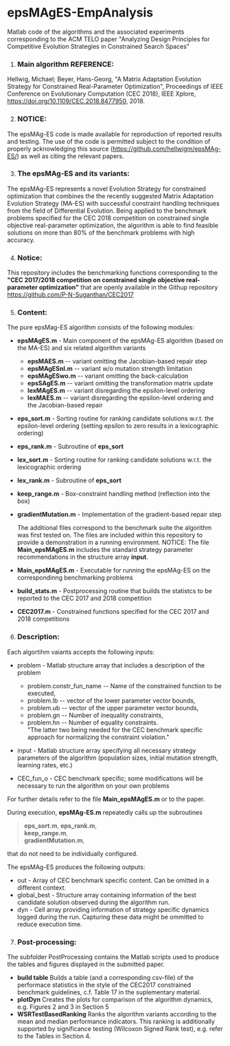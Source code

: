 # epsMAgES-EmpAnalysis
Matlab code of the algorithms and the associated experiments corresponding to the ACM TELO paper "Analyzing Design Principles for Competitive Evolution Strategies in Constrained Search Spaces" 

1. ### Main algorithm REFERENCE:  
   
  Hellwig, Michael; Beyer, Hans-Georg, "A Matrix Adaptation Evolution Strategy for Constrained Real-Parameter Optimization", Proceedings of IEEE Conference on Evolutionary Computation (CEC 2018), IEEE Xplore, https://doi.org/10.1109/CEC.2018.8477950, 2018.

2. ### NOTICE:  

  The epsMAg-ES code is made available for reproduction of reported results and testing. The use of the code is permitted subject to the condition of properly acknowledging this source (https://github.com/hellwigm/epsMAg-ES/) as well as citing the relevant papers.

3. ### The epsMAg-ES and its variants:  

  The epsMAg-ES represents a novel Evolution Strategy for constrained optimization that combines the the recently suggested Matrix Adaptation Evolution Strategy (MA-ES) with successful constraint handling techniques from the field of Differential Evolution. Being applied to the benchmark problems specified for the CEC 2018 competition on constrained single objective real-parameter optimization, the algorithm is able to find feasible solutions on more than 80% of the benchmark problems with high accuracy. 

4. ### Notice:

  This repository includes the benchmarking functions corresponding to the <b>"CEC 2017/2018 competition on constrained single objective real-parameter optimization"</b> that are openly available in the Githup repository <href>https://github.com/P-N-Suganthan/CEC2017</href>

5. ### Content:

  The pure epsMag-ES algorithm consists of the following modules:

* __epsMAgES.m__ - Main component of the epsMAg-ES algorithm (based on the MA-ES) and six related algorithm variants
   * __epsMAES.m__ -- variant omitting the Jacobian-based repair step
   * __epsMAgESnl.m__ -- variant w/o mutation strength limitation
   * __epsMAgESwo.m__ -- variant omitting the back-calculation
   * __epsSAgES.m__ -- variant omitting the transformation matrix update
   * __lexMAgES.m__ -- variant disregarding the epsilon-level ordering
   * __lexMAES.m__ -- variant disregarding the epsilon-level ordering and the Jacobian-based repair
   
* __eps_sort.m__ - Sorting routine for ranking candidate solutions w.r.t. the epsilon-level ordering (setting epsilon to zero results in a lexicographic ordering)
* __eps_rank.m__ - Subroutine of __eps_sort__
* __lex_sort.m__ - Sorting routine for ranking candidate solutions w.r.t. the lexicographic ordering
* __lex_rank.m__ - Subroutine of __eps_sort__
* __keep_range.m__ - Box-constraint handling method (reflection into the box)
* __gradientMutation.m__ - Implementation of the gradient-based repair step

  The additional files correspond to the benchmark suite the algorithm was first tested on. The files are included within this repository to provide a demonstration in a running environment. NOTICE: The file __Main_epsMAgES.m__ includes the standard strategy parameter recommendations in the structure array __input__.
* __Main_epsMAgES.m__ - Executable for running the epsMAg-ES on the correspondinng benchmarking problems
* __build_stats.m__ - Postprocessing routine that builds the statistcs to be reported to the CEC 2017 and 2018 competition
* __CEC2017.m__ - Constrained functions specified for the CEC 2017 and 2018 competitions

6.  ### Description:

  Each algortihm vaiants accepts the following inputs:
* problem - Matlab structure array that includes a description of the problem
  * problem.constr_fun_name -- Name of the constrained function to be executed, 
  * problem.lb -- vector of the lower parameter vector bounds, 
  * problem.ub -- vector of the upper parameter vector bounds, 
  * problem.gn -- Number of inequality constraints, 
  * problem.hn -- Number of equality constraints.  
"The latter two being needed for the CEC benchmark specific approach for normalizing the constraint violation."

* input   - Matlab structure array specifying all necessary strategy parameters of the algorithm (population sizes, initial mutation strength, learning rates, etc.)
* CEC_fun_o - CEC benchmark specific; some modifications will be necessary to run the algorithm on your own problems

For further details refer to the file __Main_epsMAgES.m__  or to the paper.

  During execution, __epsMAg-ES.m__ repeatedly calls up the subroutines
  > __eps_sort.m__, 
  > __eps_rank.m__,  
  > __keep_range.m__,  
  > __gradientMutation.m__, 

that do not need to be individually configured.

  The epsMAg-ES produces the following outputs:
* out - Array of CEC benchmark specific content. Can be omitted in a different context.
* global_best - Structure array containing information of the best candidate solution observed during the algorithm run.
* dyn - Cell array providing information of strategy specific dynamics logged during the run. Capturing these data might be ommitted to reduce execution time.

 7. ### Post-processing:
 
The subfolder PostProcessing contains the Matlab scripts used to produce the tables and figures displayed in the submitted paper.

* **build table**
   Builds a table (and a corresponding csv-file) of the performace statistics in the style of the CEC2017 constrained benchmark guidelines, c.f. Table 17 in the suplementary material.
* **plotDyn**
   Creates the plots for comparison of the algorithm dynamics, e.g. Figures 2 and 3 in Section 5
* **WSRTestBasedRanking**
   Ranks the algorithm variants according to the mean and median performance indicators. This ranking is additionally supported by significance testing (Wilcoxon Signed Rank test), e.g. refer to the Tables in Section 4.
